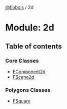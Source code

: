[@fibbojs](/api/index)  / 2d

# Module: 2d

## Table of contents

### Core Classes

- [FComponent2d](../classes/2d_src.FComponent2d.md)
- [FScene2d](../classes/2d_src.FScene2d.md)

### Polygons Classes

- [FSquare](../classes/2d_src.FSquare.md)
